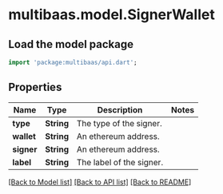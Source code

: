 # multibaas.model.SignerWallet

## Load the model package
```dart
import 'package:multibaas/api.dart';
```

## Properties
Name | Type | Description | Notes
------------ | ------------- | ------------- | -------------
**type** | **String** | The type of the signer. | 
**wallet** | **String** | An ethereum address. | 
**signer** | **String** | An ethereum address. | 
**label** | **String** | The label of the signer. | 

[[Back to Model list]](../README.md#documentation-for-models) [[Back to API list]](../README.md#documentation-for-api-endpoints) [[Back to README]](../README.md)


